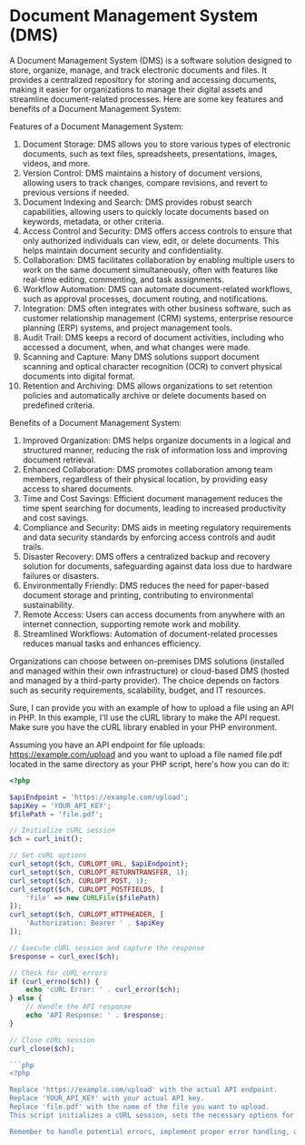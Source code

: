 # Document Management System (DMS)

A Document Management System (DMS) is a software solution designed to store, organize, manage, and track electronic documents and files. It provides a centralized repository for storing and accessing documents, making it easier for organizations to manage their digital assets and streamline document-related processes. Here are some key features and benefits of a Document Management System:

Features of a Document Management System:

1. Document Storage: DMS allows you to store various types of electronic documents, such as text files, spreadsheets, presentations, images, videos, and more.
2. Version Control: DMS maintains a history of document versions, allowing users to track changes, compare revisions, and revert to previous versions if needed.
3. Document Indexing and Search: DMS provides robust search capabilities, allowing users to quickly locate documents based on keywords, metadata, or other criteria.
4. Access Control and Security: DMS offers access controls to ensure that only authorized individuals can view, edit, or delete documents. This helps maintain document security and confidentiality.
5. Collaboration: DMS facilitates collaboration by enabling multiple users to work on the same document simultaneously, often with features like real-time editing, commenting, and task assignments.
6. Workflow Automation: DMS can automate document-related workflows, such as approval processes, document routing, and notifications.
7. Integration: DMS often integrates with other business software, such as customer relationship management (CRM) systems, enterprise resource planning (ERP) systems, and project management tools.
8. Audit Trail: DMS keeps a record of document activities, including who accessed a document, when, and what changes were made.
9. Scanning and Capture: Many DMS solutions support document scanning and optical character recognition (OCR) to convert physical documents into digital format.
10. Retention and Archiving: DMS allows organizations to set retention policies and automatically archive or delete documents based on predefined criteria.

Benefits of a Document Management System:

1. Improved Organization: DMS helps organize documents in a logical and structured manner, reducing the risk of information loss and improving document retrieval.
2. Enhanced Collaboration: DMS promotes collaboration among team members, regardless of their physical location, by providing easy access to shared documents.
3. Time and Cost Savings: Efficient document management reduces the time spent searching for documents, leading to increased productivity and cost savings.
4. Compliance and Security: DMS aids in meeting regulatory requirements and data security standards by enforcing access controls and audit trails.
5. Disaster Recovery: DMS offers a centralized backup and recovery solution for documents, safeguarding against data loss due to hardware failures or disasters.
6. Environmentally Friendly: DMS reduces the need for paper-based document storage and printing, contributing to environmental sustainability.
7. Remote Access: Users can access documents from anywhere with an internet connection, supporting remote work and mobility.
8. Streamlined Workflows: Automation of document-related processes reduces manual tasks and enhances efficiency.

Organizations can choose between on-premises DMS solutions (installed and managed within their own infrastructure) or cloud-based DMS (hosted and managed by a third-party provider). The choice depends on factors such as security requirements, scalability, budget, and IT resources.

Sure, I can provide you with an example of how to upload a file using an API in PHP. In this example, I'll use the cURL library to make the API request. Make sure you have the cURL library enabled in your PHP environment.

Assuming you have an API endpoint for file uploads: https://example.com/upload and you want to upload a file named file.pdf located in the same directory as your PHP script, here's how you can do it:

```php
<?php

$apiEndpoint = 'https://example.com/upload';
$apiKey = 'YOUR_API_KEY';
$filePath = 'file.pdf';

// Initialize cURL session
$ch = curl_init();

// Set cURL options
curl_setopt($ch, CURLOPT_URL, $apiEndpoint);
curl_setopt($ch, CURLOPT_RETURNTRANSFER, 1);
curl_setopt($ch, CURLOPT_POST, 1);
curl_setopt($ch, CURLOPT_POSTFIELDS, [
    'file' => new CURLFile($filePath)
]);
curl_setopt($ch, CURLOPT_HTTPHEADER, [
    'Authorization: Bearer ' . $apiKey
]);

// Execute cURL session and capture the response
$response = curl_exec($ch);

// Check for cURL errors
if (curl_errno($ch)) {
    echo 'cURL Error: ' . curl_error($ch);
} else {
    // Handle the API response
    echo 'API Response: ' . $response;
}

// Close cURL session
curl_close($ch);

```php
<?php

Replace 'https://example.com/upload' with the actual API endpoint.
Replace 'YOUR_API_KEY' with your actual API key.
Replace 'file.pdf' with the name of the file you want to upload.
This script initializes a cURL session, sets the necessary options for making a POST request with a file upload, and then executes the request. The response from the API is captured and printed to the screen. You can modify the script to handle the API response according to your needs.

Remember to handle potential errors, implement proper error handling, and follow best practices for securely storing and transmitting API keys.
